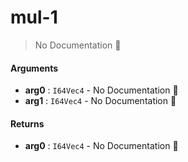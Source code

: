 # mul\-1

> No Documentation 🚧

#### Arguments

- **arg0** : `I64Vec4` \- No Documentation 🚧
- **arg1** : `I64Vec4` \- No Documentation 🚧

#### Returns

- **arg0** : `I64Vec4` \- No Documentation 🚧